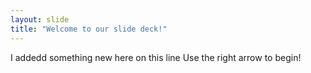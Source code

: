```yaml
---
layout: slide
title: "Welcome to our slide deck!"
---
```

I addedd something new here on this line
Use the right arrow to begin!
